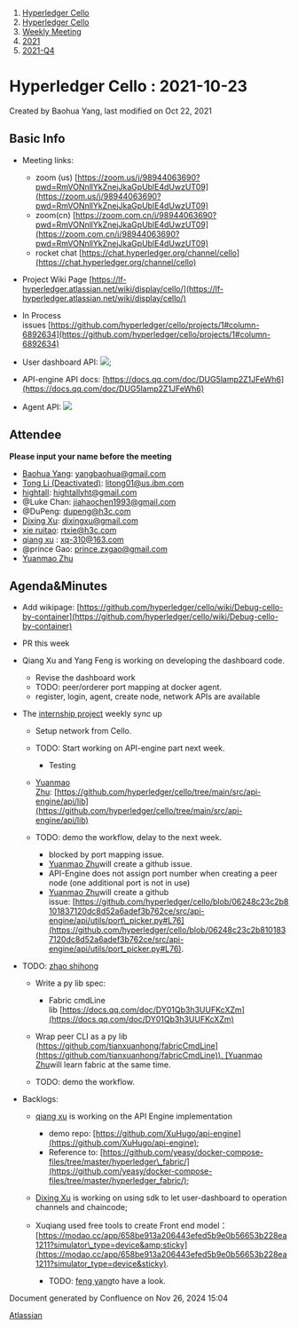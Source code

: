 1. [Hyperledger Cello](index.html)
2. [Hyperledger Cello](Hyperledger-Cello_21659650.html)
3. [Weekly Meeting](Weekly-Meeting_21659700.html)
4. [2021](2021_45285455.html)
5. [2021-Q4](2021-Q4_21660571.html)

# Hyperledger Cello : 2021-10-23

Created by Baohua Yang, last modified on Oct 22, 2021

## Basic Info

- Meeting links:
  
  - zoom (us) [https://zoom.us/j/98944063690?pwd=RmVONnllYkZnejJkaGpUblE4dUwzUT09](https://zoom.us/j/98944063690?pwd=RmVONnllYkZnejJkaGpUblE4dUwzUT09)
  - zoom(cn) [https://zoom.com.cn/j/98944063690?pwd=RmVONnllYkZnejJkaGpUblE4dUwzUT09](https://zoom.com.cn/j/98944063690?pwd=RmVONnllYkZnejJkaGpUblE4dUwzUT09)
  - rocket chat [https://chat.hyperledger.org/channel/cello](https://chat.hyperledger.org/channel/cello)
- Project Wiki Page [https://lf-hyperledger.atlassian.net/wiki/display/cello/](https://lf-hyperledger.atlassian.net/wiki/display/cello/)
- In Process issues [https://github.com/hyperledger/cello/projects/1#column-6892634](https://github.com/hyperledger/cello/projects/1#column-6892634)
- User dashboard API: [![](plugins/servlet/confluence/placeholder/unknown-macro)](https://docs.google.com/document/d/129uzVcBzPspgNG7M1yaWMyJJ7Rz3YReScsNP2KYy568/edit);
- API-engine API docs: [https://docs.qq.com/doc/DUG5lamp2Z1JFeWh6](https://docs.qq.com/doc/DUG5lamp2Z1JFeWh6)
- Agent API: [![](plugins/servlet/confluence/placeholder/unknown-macro)](https://docs.google.com/document/d/1XwkUORuySV2uDo1tl2e3SA3RPwrsKCoVplqmmKiK9N0/edit)

## Attendee

**Please input your name before the meeting** 

- [Baohua Yang](https://lf-hyperledger.atlassian.net/wiki/people/557058:17d87dbf-05fe-4c1b-84cf-fd69f7fcbb20?ref=confluence): [yangbaohua@gmail.com](mailto:yangbaohua@gmail.com)
- [Tong Li (Deactivated)](https://lf-hyperledger.atlassian.net/wiki/people/712020:7579aadb-a578-4296-b576-84509b88eb92?ref=confluence): [litong01@us.ibm.com](mailto:litong01@us.ibm.com)
- [hightall](https://lf-hyperledger.atlassian.net/wiki/people/70121:e9c4e0e0-079d-423a-b406-d1bcab2e0194?ref=confluence): [hightallyht@gmail.com](mailto:hightallyht@gmail.com)
- @Luke Chan: [jiahaochen1993@gmail.com](mailto:jiahaochen1993@gmail.com)
- @DuPeng: [dupeng@h3c.com](mailto:dupeng@h3c.com)
- [Dixing Xu](https://lf-hyperledger.atlassian.net/wiki/people/557058:cd50c900-e1ff-4489-b6ea-bbeeced4eb6d?ref=confluence): [dixingxu@gmail.com](mailto:dixingxu@gmail.com)
- [xie ruitao](https://lf-hyperledger.atlassian.net/wiki/people/712020:cace9683-5e46-440f-b1f2-7b9ce2c2bd7c?ref=confluence): [rtxie@h3c.com](mailto:rtxie@h3c.com)
- [qiang xu](https://lf-hyperledger.atlassian.net/wiki/people/712020:d143b60e-255e-4a7d-bdc5-9aa41dafc74a?ref=confluence) : [xq-310@163.com](mailto:xq-310@163.com)
- @prince Gao: [prince.zxgao@gmail.com](mailto:prince.zxgao@gmail.com)
- [Yuanmao Zhu](https://lf-hyperledger.atlassian.net/wiki/people/712020:6a1ab58c-74d8-45f1-ad1c-4fc227eb20cf?ref=confluence)

## Agenda&amp;Minutes

- Add wikipage: [https://github.com/hyperledger/cello/wiki/Debug-cello-by-container](https://github.com/hyperledger/cello/wiki/Debug-cello-by-container)
- PR this week
- Qiang Xu and Yang Feng is working on developing the dashboard code.
  
  - Revise the dashboard work
  - TODO: peer/orderer port mapping at docker agent.
  - register, login, agent, create node, network APIs are available
- The [internship project](https://lf-hyperledger.atlassian.net/wiki/display/INTERN/Operate+Blockchain+Network+in+an+Efficient+Way) weekly sync up
  
  - Setup network from Cello.
  - TODO: Start working on API-engine part next week.
    
    - Testing
  - [Yuanmao Zhu](https://lf-hyperledger.atlassian.net/wiki/people/712020:6a1ab58c-74d8-45f1-ad1c-4fc227eb20cf?ref=confluence): [https://github.com/hyperledger/cello/tree/main/src/api-engine/api/lib](https://github.com/hyperledger/cello/tree/main/src/api-engine/api/lib)
  - TODO: demo the workflow, delay to the next week.
    
    - blocked by port mapping issue.
    - [Yuanmao Zhu](https://lf-hyperledger.atlassian.net/wiki/people/712020:6a1ab58c-74d8-45f1-ad1c-4fc227eb20cf?ref=confluence)will create a github issue.
    - API-Engine does not assign port number when creating a peer node (one additional port is not in use)
    - [Yuanmao Zhu](https://lf-hyperledger.atlassian.net/wiki/people/712020:6a1ab58c-74d8-45f1-ad1c-4fc227eb20cf?ref=confluence)will create a github issue: [https://github.com/hyperledger/cello/blob/06248c23c2b8101837120dc8d52a6adef3b762ce/src/api-engine/api/utils/port\_picker.py#L76](https://github.com/hyperledger/cello/blob/06248c23c2b8101837120dc8d52a6adef3b762ce/src/api-engine/api/utils/port_picker.py#L76).
- TODO: [zhao shihong](https://lf-hyperledger.atlassian.net/wiki/people/712020:4dd84a5e-3c58-4c0b-9e86-f993e85b5961?ref=confluence)
  
  - Write a py lib spec:
    
    - Fabric cmdLine lib [https://docs.qq.com/doc/DY01Qb3h3UUFKcXZm](https://docs.qq.com/doc/DY01Qb3h3UUFKcXZm)
  - Wrap peer CLI as a py lib ([https://github.com/tianxuanhong/fabricCmdLine](https://github.com/tianxuanhong/fabricCmdLine)). [Yuanmao Zhu](https://lf-hyperledger.atlassian.net/wiki/people/712020:6a1ab58c-74d8-45f1-ad1c-4fc227eb20cf?ref=confluence)will learn fabric at the same time.
  - TODO: demo the workflow.
- Backlogs:
  
  - [qiang xu](https://lf-hyperledger.atlassian.net/wiki/people/712020:d143b60e-255e-4a7d-bdc5-9aa41dafc74a?ref=confluence) is working on the API Engine implementation
    
    - demo repo: [https://github.com/XuHugo/api-engine](https://github.com/XuHugo/api-engine);
    - Reference to: [https://github.com/yeasy/docker-compose-files/tree/master/hyperledger\_fabric/](https://github.com/yeasy/docker-compose-files/tree/master/hyperledger_fabric/);
  - [Dixing Xu](https://lf-hyperledger.atlassian.net/wiki/people/557058:cd50c900-e1ff-4489-b6ea-bbeeced4eb6d?ref=confluence) is working on using sdk to let user-dashboard to operation channels and chaincode;
  - Xuqiang used free tools to create Front end model：[https://modao.cc/app/658be913a206443efed5b9e0b56653b228ea1211?simulator\_type=device&amp;sticky](https://modao.cc/app/658be913a206443efed5b9e0b56653b228ea1211?simulator_type=device&sticky).
    
    - TODO: [feng yang](https://lf-hyperledger.atlassian.net/wiki/people/712020:23894469-5964-413e-bde8-8baa9f37d28d?ref=confluence)to have a look.

Document generated by Confluence on Nov 26, 2024 15:04

[Atlassian](http://www.atlassian.com/)
